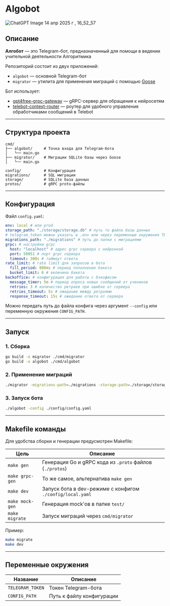 # Algobot
![ChatGPT Image 14 апр  2025 г , 16_52_57](https://github.com/user-attachments/assets/88f4e703-f451-4b45-bdd2-7fd5431cb18e)
## Описание
**Алгобот** — это Telegram-бот, предназначенный для помощи в ведении учительной деятельности Алгоритмика

Репозиторий состоит из двух приложений:
- `algobot` — основной Telegram-бот
- `migrator` — утилита для применения миграций с помощью [Goose](https://github.com/pressly/goose)

Бот использует:
- [gpt4free-grpc-gateway](https://github.com/LZTD1/gpt4free-grpc-gateway) — gRPC-сервер для обращения к нейросетям
- [telebot-context-router](https://github.com/LZTD1/telebot-context-router) — роутер для удобного управления обработчиками сообщений в Telebot

---

## Структура проекта
```
cmd/
├── algobot/     # Точка входа для Telegram-бота
│   └── main.go
├── migrator/    # Миграции SQLite базы через Goose
│   └── main.go

config/          # Конфигурация
migrations/      # SQL миграции
storage/         # SQLite база данных
protos/          # gRPC proto-файлы
```

---

## Конфигурация

Файл `config.yaml`:
```yaml
env: local # или prod
storage_path: "./storage/storage.db" # путь то файла базы данных
# telegram_token можно указать в .env или через переменные окружения TELEGRAM_TOKEN
migrations_path: "./migrations" # путь до папки с миграциями
grpc: # настройки grpc
  host: "localhost" # адрес grpc сервера с нейронкой 
  port: 50051 # порт grpc сервера
  timeout: 300s # таймаут ответа
rate_limit: # rate limit для запросов в бота
  fill_period: 800ms # период пополнение бакета
  bucket_limit: 6 # величина бакета
backoffice: # конфигурация для работы с бэкофисом
  message_timer: 5m # период опроса новых сообщений от учеников
  retries: 3 # количество ретраев при ошибке от сервера
  retries_timeout: 5s # ожидание между ретраями
  response_timeout: 15s # ожидание ответа от сервера
```

Можно передать путь до файла конфига через аргумент `--config` или переменную окружения `CONFIG_PATH`.

---

## Запуск

### 1. Сборка
```bash
go build -o migrator ./cmd/migrator
go build -o algobot ./cmd/algobot
```

### 2. Применение миграций
```bash
./migrator -migrations-path=./migrations -storage-path=./storage/storage.db
```

### 3. Запуск бота
```bash
./algobot -config ./config/config.yaml
```


---

## Makefile команды
Для удобства сборки и генерации предусмотрен Makefile:

| Цель             | Описание                                                        |
|------------------|-----------------------------------------------------------------|
| `make gen`       | Генерация Go и gRPC кода из `.proto` файлов (`./protos`)        |
| `make grpc-gen`  | То же самое, альтернатива `make gen`                            |
| `make dev`       | Запуск бота в dev-режиме с конфигом `./config/local.yaml`       |
| `make mock-gen`  | Генерация mock'ов в папке `test/`                               |
| `make migrate`   | Запуск миграций через `cmd/migrator`                            |

Пример:
```bash
make migrate
make dev
```

---

## Переменные окружения
| Название          | Описание                      |
|-------------------|-------------------------------|
| `TELEGRAM_TOKEN`  | Токен Telegram-бота           |
| `CONFIG_PATH`     | Путь к файлу конфигурации     |
